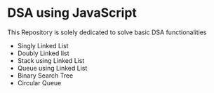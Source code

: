 # DSA using JavaScript
This Repository is solely dedicated to solve basic DSA functionalities
* Singly Linked List
* Doubly Linked list
* Stack using Linked List
* Queue using Linked List
* Binary Search Tree
* Circular Queue
